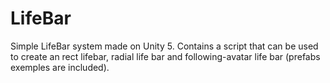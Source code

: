 # LifeBar
Simple LifeBar system made on Unity 5. Contains a script that can be used to create an rect lifebar, radial life bar and following-avatar life bar (prefabs exemples are included).
